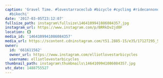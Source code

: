 ```yaml
---
caption: 'Gravel Time. #lovestarraceclub #bicycle #cycling #ridecannondale #superX
  #bikechi'
date: '2017-03-05T23:12:07'
fullsize_path: instagram\fullsize\1464109941086084357.jpg
instagram_url: https://www.instagram.com/p/BRRkDv2jd0F
location: {}
media_id: '1464109941086084357'
media_url: https://scontent.cdninstagram.com/t51.2885-15/e35/17127295_583537821845718_5913042782489935872_n.jpg
owner:
  id: '661611562'
  owner_url: https://www.instagram.com/elliotlovestarbicycles
  username: elliotlovestarbicycles
thumbnail_path: instagram\thumbnails\1464109941086084357.jpg
utc_date: 1488755527
---
```

